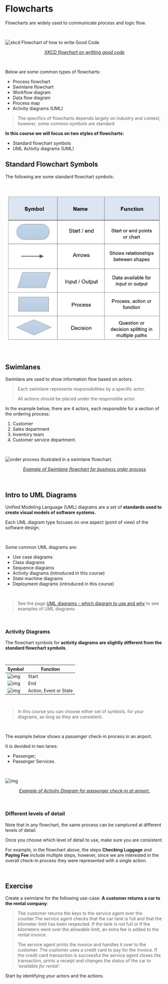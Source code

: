 # Flowcharts

Flowcharts are widely used to communicate process and logic flow.

<br>

![xkcd Flowchart of how to write Good Code](https://imgs.xkcd.com/comics/good_code.png)

<p align="center"><a href="https://xkcd.com/844/"><em>XKCD flowchart on writting good code</em></a></p>

<br>

Below are some common types of flowcharts:

- Process flowchart
- Swimlane flowchart
- Workflow diagram
- Data flow diagram
- Process map
- Activity diagrams (UML)



> The specifics of flowcharts depends largely on industry and context, however, some common symbols are standard



**In this course we will focus on two styles of flowcharts:**

- Standard flowchart symbols
- UML Activity diagrams (UML)



## Standard Flowchart Symbols

The following are some standard flowchart symbols:

<br>

![image-20201026085745620](assets/image-20201026085745620.png ':size=600')

<br>

## Swimlanes

Swimlans are used to show information flow based on actors.

> Each swimlane represents responsibilities by a specific actor.
>
> All actions should be placed under the responsible actor.



In the example below, there are 4 actors, each responsible for a section of the ordering process:

1. Customer
2. Sales department
3. Inventory team
4. Customer service department.

<br>

![order process illustrated in a swimlane flowchart.](https://online.visual-paradigm.com/repository/images/1187db53-7286-4ffa-821c-7b57b401b6b3.png)

<p align="center"><a href="https://online.visual-paradigm.com/diagrams/templates/flowchart/swimlane-diagram/deployment-flowchart-example/"><em>Example of Swimlane flowchart for business order process</em></a></p>

<br>

## Intro to UML Diagrams

Unified Modeling Language (UML) diagrams are a set of **standards used to create visual models of software systems.**



Each UML diagram type focuses on one aspect (point of view) of the software design.

<br>

Some common UML diagrams are:

- Use case diagrams
- Class diagrams
- Sequence diagrams
- Activity diagrams (introduced in this course)
- State machine diagrams
- Deployment diagrams (introduced in this course)

<br>

>  See the page [UML diagrams – which diagram to use and why](https://drawio-app.com/uml-diagrams/) to see examples of UML diagrams.

<br>

### Activity Diagrams

The flowchart symbols for **activity diagrams are slightly different from the standard flowchart symbols**.

<br>

| Symbol                                                       | Function               |
| ------------------------------------------------------------ | ---------------------- |
| ![img](https://lh5.googleusercontent.com/1nrtBViKjGWwIYFdNLwBekrsaX2xUr0esOZeaZ544ohgGaAE6dbND1Fsi0QrYM5kxjyeXtKC1DI5N1rMrhOQBPp_VrNBZGky9n6yMvCSsEldUmYQglpn5UOHPADld1-o2soFtjlK-Ng) | Start                  |
| ![img](https://lh6.googleusercontent.com/gE54oL5d4Jr3H2Y6xoFyuoRqcJFX-Y7qrm_gd7OjflJw6yGKLvzY8lcAxh0A7eMGC27-e7N-mVvPTI6QUj3MJxMjUT7LvLMqPrSOwKyqE3F2S2F1BRZSzTh_brMO1L7nxSo_YFD6fbk) | End                    |
| ![img](https://lh3.googleusercontent.com/ps3KmdYxZo_KZApmwypsesqrXWVJLmTuYKUh3B-XANxUzinjVSYGJPD0I9akZ41a9Jzy62kYNJY0ZWNgNLbXRD4y4VEF_9A9lMTN-twtP6r1OrxvloeK3K8X-u-G52NMjqQmDet_Q0Q) | Action, Event or State |

<br>

> In this course you can choose either set of symbols, for your diagrams, as long as they are consistent.

<br>

The example below shows a passenger check-in process in an airport.

It is devided in two lanes:

- Passenger;
- Passenger Services.

<br>

![img](https://lh4.googleusercontent.com/l2k6ebacv5ozg2YQqL1W6uzV9hkJ4l1wxZ93OrUzKkHQMmpLuiEqUlCZLidQRqqnS2fiBekALDMHDlybUQHJrvwme5J8Vr-HMEjeYLmrwqj0h8WG_dD1rbZzDc4eq4qa6w7SvAWXNBA)

<p align="center"><a href="https://bedford-computing.co.uk/learning/wp-content/uploads/2016/09/UML-2.0-in-Action_-A-project-based-tutorial-eBook.pdf#page=59&zoom=auto,-207,681"><em>Example of Activity Diagram for passenger check-in at airport.</em></a></p>

<br>

### Different levels of detail

Note that in any flowchart, the same process can be camptured at different levels of detail.

Once you choose which level of detail to use, make sure you are consistent.



For example, in the flowchart above, the steps **Checking Luggage** and **Paying Fee** include multiple steps, however, since we are interested in the overall check-in process they were represented with a single action.

<br>

## Exercise

Create a swimlane for the following use-case: **A customer returns a car to the rental company**:



> The customer returns the keys to the service agent over the counter.The service agent checks that the car tank is full and that the kilometer limit has been respected. If the tank is not full or if the kilometers went over the allowable limit, an extra fee is added to the rental invoice.
>
> The service agent prints the invoice and handles it over to the customer. The customer uses a credit card to pay for the invoice. If the credit card transaction is successful the service agent closes the transaction, prints a receipt and changes the status of the car to ‘*available for rental’.*



Start by identifying your actors and the actions.
